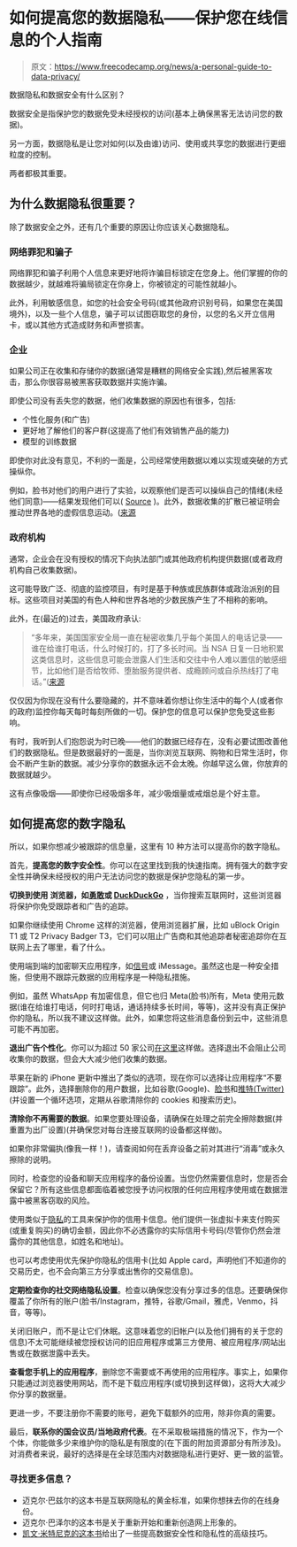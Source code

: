 # 如何提高您的数据隐私——保护您在线信息的个人指南

> 原文：<https://www.freecodecamp.org/news/a-personal-guide-to-data-privacy/>

数据隐私和数据安全有什么区别？

数据安全是指保护您的数据免受未经授权的访问(基本上确保黑客无法访问您的数据)。

另一方面，数据隐私是让您对如何(以及由谁)访问、使用或共享您的数据进行更细粒度的控制。

两者都极其重要。

## 为什么数据隐私很重要？

除了数据安全之外，还有几个重要的原因让你应该关心数据隐私。

### 网络罪犯和骗子

网络罪犯和骗子利用个人信息来更好地将诈骗目标锁定在您身上。他们掌握的你的数据越少，就越难将骗局锁定在你身上，你被锁定的可能性就越小。

此外，利用敏感信息，如您的社会安全号码(或其他政府识别号码，如果您在美国境外)，以及一些个人信息，骗子可以试图窃取您的身份，以您的名义开立信用卡，或以其他方式造成财务和声誉损害。

### 企业

如果公司正在收集和存储你的数据(通常是糟糕的网络安全实践),然后被黑客攻击，那么你很容易被黑客获取数据并实施诈骗。

即使公司没有丢失您的数据，他们收集数据的原因也有很多，包括:

*   个性化服务(和广告)
*   更好地了解他们的客户群(这提高了他们有效销售产品的能力)
*   模型的训练数据

即使你对此没有意见，不利的一面是，公司经常使用数据以难以实现或突破的方式操纵你。

例如，脸书对他们的用户进行了实验，以观察他们是否可以操纵自己的情绪(未经他们同意)——结果发现他们可以( [Source](https://www.nytimes.com/2014/06/30/technology/facebook-tinkers-with-users-emotions-in-news-feed-experiment-stirring-outcry.html) )。此外，数据收集的扩散已被证明会推动世界各地的虚假信息运动。([来源](https://www.brookings.edu/blog/techtank/2022/06/21/data-misuse-and-disinformation-technology-and-the-2022-elections/)

### 政府机构

通常，企业会在没有授权的情况下向执法部门或其他政府机构提供数据(或者政府机构自己收集数据)。

这可能导致广泛、彻底的监控项目，有时是基于种族或民族群体或政治派别的目标。这些项目对美国的有色人种和世界各地的少数民族产生了不相称的影响。

此外，在(最近的)过去，美国政府承认:

> “多年来，美国国家安全局一直在秘密收集几乎每个美国人的电话记录——谁在给谁打电话，什么时候打的，打了多长时间。当 NSA 日复一日地积累这类信息时，这些信息可能会泄露人们生活和交往中令人难以置信的敏感细节，比如他们是否给牧师、堕胎服务提供者、成瘾顾问或自杀热线打了电话。”([来源](https://www.aclu.org/news/national-security/the-privacy-lesson-of-9-11-mass-surveillance-is-not-the-way-forward)

仅仅因为你现在没有什么要隐藏的，并不意味着你想让你生活中的每个人(或者你的政府)监控你每天每时每刻所做的一切。保护您的信息可以保护您免受这些影响。

有时，我听到人们抱怨说为时已晚——他们的数据已经存在，没有必要试图改善他们的数据隐私。但是数据最好的一面是，当你浏览互联网、购物和日常生活时，你会不断产生新的数据。减少分享你的数据永远不会太晚。你越早这么做，你放弃的数据就越少。

这有点像吸烟——即使你已经吸烟多年，减少吸烟量或戒烟总是个好主意。

## 如何提高您的数字隐私

所以，如果你想减少被跟踪的信息量，这里有 10 种方法可以提高你的数字隐私。

首先，**提高您的数字安全性**。你可以在这里找到我的快速指南。拥有强大的数字安全性并确保未经授权的用户无法访问您的数据是保护您隐私的第一步。

**切换到使用** **浏览器，如[勇敢](https://brave.com/download/)或 [DuckDuckGo](https://duckduckgo.com/)** ，当你搜索互联网时，这些浏览器将保护你免受跟踪者和广告的追踪。

如果你继续使用 Chrome 这样的浏览器，使用浏览器扩展，比如 uBlock Origin T1 或 T2 Privacy Badger T3，它们可以阻止广告商和其他追踪者秘密追踪你在互联网上去了哪里，看了什么。

使用端到端的加密聊天应用程序，如[信号](https://signal.org/en/download/)或 iMessage。虽然这也是一种安全措施，但使用不跟踪元数据的应用程序是一种隐私措施。

例如，虽然 WhatsApp 有加密信息，但它也归 Meta(脸书)所有，Meta 使用元数据(谁在给谁打电话，何时打电话，通话持续多长时间，等等)，这并没有真正保护你的隐私，所以我不建议这样做。此外，如果您将这些消息备份到云中，这些消息可能不再加密。

**退出广告个性化**。你可以为超过 50 家公司[在这里](https://simpleoptout.com/)这样做。选择退出不会阻止公司收集你的数据，但会大大减少他们收集的数据。

苹果在新的 iPhone 更新中推出了类似的选项，现在你可以选择让应用程序“不要跟踪”。此外，选择删除你的用户数据，比如谷歌(Google)、[脸书](https://time.com/5633726/how-to-delete-facebook-data/)和[推特(Twitter)](https://www.forbes.com/sites/davidbalaban/2020/12/11/how-to-remove-your-data-from-twitter/?sh=5c5c9745498c)(并设置一个循环选项，定期从谷歌清除你的 cookies 和搜索历史)。

**清除你不再需要的数据**。如果您要处理设备，请确保在处理之前完全擦除数据(并重置为出厂设置)(并确保您对每台连接互联网的设备都这样做)。

如果你非常偏执(像我一样！)，请查阅如何在丢弃设备之前对其进行“消毒”或永久擦除的说明。

同时，检查您的设备和聊天应用程序的备份设置。当您仍然需要信息时，您是否会保留它？所有这些信息都面临着被您授予访问权限的任何应用程序使用或在数据泄露中被黑客窃取的风险。

使用类似于[隐私](https://privacy.com/)的工具来保护你的信用卡信息。他们提供一张虚拟卡来支付购买(或重复购买)的确切金额，因此你不必透露你的实际信用卡号码(尽管你仍然会泄露你的其他信息，如姓名和地址)。

也可以考虑使用优先保护你隐私的信用卡(比如 Apple card，声明他们不知道你的交易历史，也不会向第三方分享或出售你的交易信息)。

**定期检查你的社交网络隐私设置**。检查以确保您没有分享过多的信息。还要确保你覆盖了你所有的账户(脸书/Instagram，推特，谷歌/Gmail，雅虎，Venmo，抖音，等等)。

关闭旧账户，而不是让它们休眠。这意味着您的旧帐户(以及他们拥有的关于您的信息)不太可能继续被您授权访问的旧应用程序或第三方使用、被应用程序/网站出售或在数据泄露中丢失。

**查看您手机上的应用程序**，删除您不需要或不再使用的应用程序。事实上，如果你只能通过浏览器使用网站，而不是下载应用程序(或切换到这样做)，这将大大减少你分享的数据量。

更进一步，不要注册你不需要的账号，避免下载额外的应用，除非你真的需要。

最后，**联系你的国会议员/当地政府代表**。在不采取极端措施的情况下，作为一个个体，你能做多少来维护你的隐私是有限度的(在下面的附加资源部分有所涉及)。对消费者来说，最好的选择是在全球范围内对数据隐私进行更好、更一致的监管。

### 寻找更多信息？

*   迈克尔·巴兹尔的这本书是互联网隐私的黄金标准，如果你想抹去你的在线身份。
*   迈克尔·巴泽尔的这本书是关于重新开始和重新创造网上形象的。
*   [凯文·米特尼克的这本书](https://www.amazon.com/Art-Invisibility-Worlds-Teaches-Brother/dp/0316380520/ref=pd_lpo_5?pd_rd_w=YBUvo&content-id=amzn1.sym.116f529c-aa4d-4763-b2b6-4d614ec7dc00&pf_rd_p=116f529c-aa4d-4763-b2b6-4d614ec7dc00&pf_rd_r=HMH66VW54QQ6Q0Z7XYBT&pd_rd_wg=VfguC&pd_rd_r=6f70c63c-0c73-43cb-8505-7dbc3d0bde31&pd_rd_i=0316380520&psc=1#customerReviews)给出了一些提高数据安全性和隐私性的高级技巧。